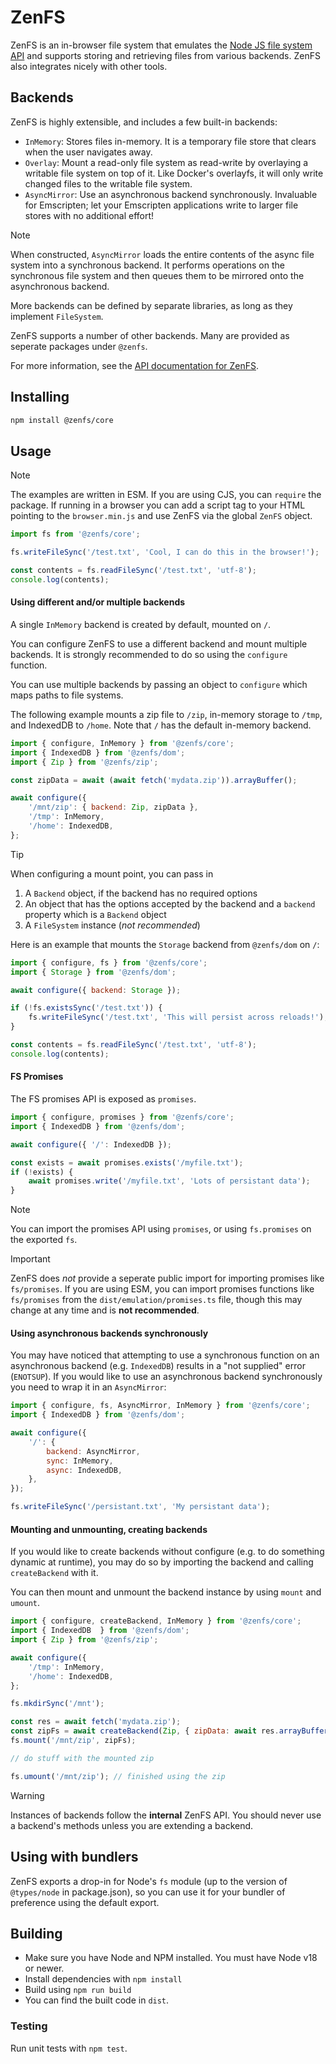 # ZenFS

ZenFS is an in-browser file system that emulates the [Node JS file system API](http://nodejs.org/api/fs.html) and supports storing and retrieving files from various backends. ZenFS also integrates nicely with other tools.

## Backends

ZenFS is highly extensible, and includes a few built-in backends:

-   `InMemory`: Stores files in-memory. It is a temporary file store that clears when the user navigates away.
-   `Overlay`: Mount a read-only file system as read-write by overlaying a writable file system on top of it. Like Docker's overlayfs, it will only write changed files to the writable file system.
-   `AsyncMirror`: Use an asynchronous backend synchronously. Invaluable for Emscripten; let your Emscripten applications write to larger file stores with no additional effort!

> [!NOTE]
> When constructed, `AsyncMirror` loads the entire contents of the async file system into a synchronous backend. It performs operations on the synchronous file system and then queues them to be mirrored onto the asynchronous backend.

More backends can be defined by separate libraries, as long as they implement `FileSystem`.

ZenFS supports a number of other backends. Many are provided as seperate packages under `@zenfs`.

For more information, see the [API documentation for ZenFS](https://zen-fs.github.io/core).

## Installing

```sh
npm install @zenfs/core
```

## Usage

> [!NOTE]
> The examples are written in ESM. If you are using CJS, you can `require` the package. If running in a browser you can add a script tag to your HTML pointing to the `browser.min.js` and use ZenFS via the global `ZenFS` object.

```js
import fs from '@zenfs/core';

fs.writeFileSync('/test.txt', 'Cool, I can do this in the browser!');

const contents = fs.readFileSync('/test.txt', 'utf-8');
console.log(contents);
```

#### Using different and/or multiple backends

A single `InMemory` backend is created by default, mounted on `/`.

You can configure ZenFS to use a different backend and mount multiple backends. It is strongly recommended to do so using the `configure` function.

You can use multiple backends by passing an object to `configure` which maps paths to file systems.

The following example mounts a zip file to `/zip`, in-memory storage to `/tmp`, and IndexedDB to `/home`. Note that `/` has the default in-memory backend.

```js
import { configure, InMemory } from '@zenfs/core';
import { IndexedDB } from '@zenfs/dom';
import { Zip } from '@zenfs/zip';

const zipData = await (await fetch('mydata.zip')).arrayBuffer();

await configure({
	'/mnt/zip': { backend: Zip, zipData },
	'/tmp': InMemory,
	'/home': IndexedDB,
};
```

> [!TIP]
> When configuring a mount point, you can pass in
>
> 1. A `Backend` object, if the backend has no required options
> 2. An object that has the options accepted by the backend and a `backend` property which is a `Backend` object
> 3. A `FileSystem` instance (_not recommended_)

Here is an example that mounts the `Storage` backend from `@zenfs/dom` on `/`:

```js
import { configure, fs } from '@zenfs/core';
import { Storage } from '@zenfs/dom';

await configure({ backend: Storage });

if (!fs.existsSync('/test.txt')) {
	fs.writeFileSync('/test.txt', 'This will persist across reloads!');
}

const contents = fs.readFileSync('/test.txt', 'utf-8');
console.log(contents);
```

#### FS Promises

The FS promises API is exposed as `promises`.

```js
import { configure, promises } from '@zenfs/core';
import { IndexedDB } from '@zenfs/dom';

await configure({ '/': IndexedDB });

const exists = await promises.exists('/myfile.txt');
if (!exists) {
	await promises.write('/myfile.txt', 'Lots of persistant data');
}
```

> [!NOTE]
> You can import the promises API using `promises`, or using `fs.promises` on the exported `fs`.

> [!IMPORTANT]
> ZenFS does _not_ provide a seperate public import for importing promises like `fs/promises`. If you are using ESM, you can import promises functions like `fs/promises` from the `dist/emulation/promises.ts` file, though this may change at any time and is **not recommended**.

#### Using asynchronous backends synchronously

You may have noticed that attempting to use a synchronous function on an asynchronous backend (e.g. `IndexedDB`) results in a "not supplied" error (`ENOTSUP`). If you would like to use an asynchronous backend synchronously you need to wrap it in an `AsyncMirror`:

```js
import { configure, fs, AsyncMirror, InMemory } from '@zenfs/core';
import { IndexedDB } from '@zenfs/dom';

await configure({
	'/': {
		backend: AsyncMirror,
		sync: InMemory,
		async: IndexedDB,
	},
});

fs.writeFileSync('/persistant.txt', 'My persistant data');
```

#### Mounting and unmounting, creating backends

If you would like to create backends without configure (e.g. to do something dynamic at runtime), you may do so by importing the backend and calling `createBackend` with it.

You can then mount and unmount the backend instance by using `mount` and `umount`.

```js
import { configure, createBackend, InMemory } from '@zenfs/core';
import { IndexedDB  } from '@zenfs/dom';
import { Zip } from '@zenfs/zip';

await configure({
	'/tmp': InMemory,
	'/home': IndexedDB,
};

fs.mkdirSync('/mnt');

const res = await fetch('mydata.zip');
const zipFs = await createBackend(Zip, { zipData: await res.arrayBuffer() });
fs.mount('/mnt/zip', zipFs);

// do stuff with the mounted zip

fs.umount('/mnt/zip'); // finished using the zip
```

> [!WARNING]
> Instances of backends follow the **internal** ZenFS API. You should never use a backend's methods unless you are extending a backend.

## Using with bundlers

ZenFS exports a drop-in for Node's `fs` module (up to the version of `@types/node` in package.json), so you can use it for your bundler of preference using the default export.

## Building

-   Make sure you have Node and NPM installed. You must have Node v18 or newer.
-   Install dependencies with `npm install`
-   Build using `npm run build`
-   You can find the built code in `dist`.

### Testing

Run unit tests with `npm test`.
